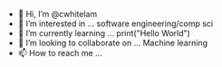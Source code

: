 - 👋 Hi, I’m @cwhitelam
- 👀 I’m interested in ... software engineering/comp sci
- 🌱 I’m currently learning ... print("Hello World")
- 💞️ I’m looking to collaborate on ... Machine learning
- 📫 How to reach me ...

<!---
cwhitelam/cwhitelam is a ✨ special ✨ repository because its `README.md` (this file) appears on your GitHub profile.
You can click the Preview link to take a look at your changes.
--->
